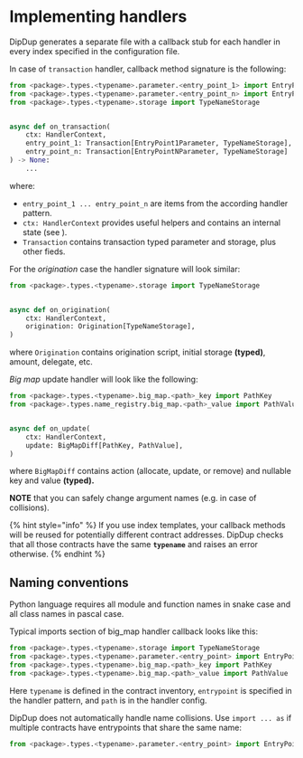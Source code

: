 # Implementing handlers

DipDup generates a separate file with a callback stub for each handler in every index specified in the configuration file.

In case of `transaction` handler, callback method signature is the following:

```python
from <package>.types.<typename>.parameter.<entry_point_1> import EntryPoint1Parameter
from <package>.types.<typename>.parameter.<entry_point_n> import EntryPointNParameter
from <package>.types.<typename>.storage import TypeNameStorage


async def on_transaction(
    ctx: HandlerContext,
    entry_point_1: Transaction[EntryPoint1Parameter, TypeNameStorage],
    entry_point_n: Transaction[EntryPointNParameter, TypeNameStorage]
) -> None:
    ...
```

where:

* `entry_point_1 ... entry_point_n` are items from the according handler pattern.
* `ctx: HandlerContext` provides useful helpers and contains an internal state (see ).
* `Transaction` contains transaction typed parameter and storage, plus other fieds.

For the _origination_ case the handler signature will look similar:

```python
from <package>.types.<typename>.storage import TypeNameStorage


async def on_origination(
    ctx: HandlerContext,
    origination: Origination[TypeNameStorage],
)
```

where `Origination` contains origination script, initial storage **\(typed\)**, amount, delegate, etc.

_Big map_ update handler will look like the following:

```python
from <package>.types.<typename>.big_map.<path>_key import PathKey
from <package>.types.name_registry.big_map.<path>_value import PathValue


async def on_update(
    ctx: HandlerContext,
    update: BigMapDiff[PathKey, PathValue],
)
```

where `BigMapDiff` contains action \(allocate, update, or remove\) and nullable key and value **\(typed\).**

**NOTE** that you can safely change argument names \(e.g. in case of collisions\).

{% hint style="info" %}
If you use index templates, your callback methods will be reused for potentially different contract addresses. DipDup checks that all those contracts have the same **`typename`** and raises an error otherwise.
{% endhint %}

## Naming conventions

Python language requires all module and function names in snake case and all class names in pascal case.

Typical imports section of big_map handler callback looks like this:

```python
from <package>.types.<typename>.storage import TypeNameStorage
from <package>.types.<typename>.parameter.<entry_point> import EntryPointParameter
from <package>.types.<typename>.big_map.<path>_key import PathKey
from <package>.types.<typename>.big_map.<path>_value import PathValue
```

Here `typename` is defined in the contract inventory, `entrypoint` is specified in the handler pattern, and `path` is in the handler config.

DipDup does not automatically handle name collisions. Use `import ... as` if multiple contracts have entrypoints that share the same name:

```python
from <package>.types.<typename>.parameter.<entry_point> import EntryPointParameter as Alias
```
